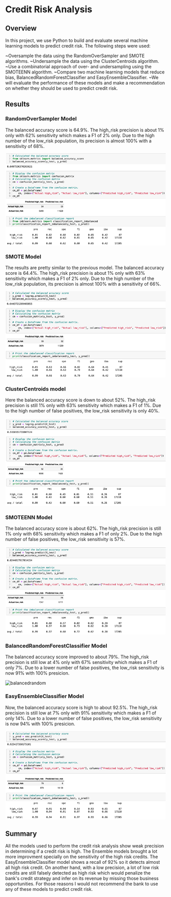 # Credit Risk Analysis

## Overview
In this project, we use Python to build and evaluate several machine learning models to predict credit risk.
The following steps were used:

~Oversample the data using the RandomOverSampler and SMOTE algorithms.
~Undersample the data using the ClusterCentroids algorithm.
~Use a combinatorial approach of over- and undersampling using the SMOTEENN algorithm.
~Compare two machine learning models that reduce bias, BalancedRandomForestClassifier and EasyEnsembleClassifier.
~We will evaluate the performance of these models and make a recommendation on whether they should be used to predict credit risk.

## Results 

### RandomOverSampler Model

The balanced accuracy score is 64.9%.
The high_risk precision is about 1% only with 62% sensitivity which makes a F1 of 2% only.
Due to the high number of the low_risk population, its precision is almost 100% with a sensitivity of 68%.


![randomoversample](randomoversample.png)


### SMOTE Model

The results are pretty similar to the previous model.
The balanced accuracy score is 64.4%.
The high_risk precision is about 1% only with 63% sensitivity which makes a F1 of 2% only.
Due to the high number of the low_risk population, its precision is almost 100% with a sensitivity of 66%.

![smote](smote.png)

### ClusterCentroids model

Here the balanced accuracy score is down to about 52%.
The high_risk precision is still 1% only with 63% sensitivity which makes a F1 of 1%.
Due to the high number of false positives, the low_risk sensitivity is only 40%.

![cluster](cluster.png)


### SMOTEENN Model

The balanced accuracy score is about 62%.
The high_risk precision is still 1% only with 68% sensitivity which makes a F1 of only 2%.
Due to the high number of false positives, the low_risk sensitivity is 57%.

![smoteenn](smoteenn.png)

### BalancedRandomForestClassifier Model

The balanced accuracy score improved to about 79%.
The high_risk precision is still low at 4% only with 67% sensitivity which makes a F1 of only 7%.
Due to a lower number of false positives, the low_risk sensitivity is now 91% with 100% presicion.

![balancedrandom](balancedrancom.png)

### EasyEnsembleClassifier Model

Now, the balanced accuracy score is high to about 92.5%.
The high_risk precision is still low at 7% only with 91% sensitivity which makes a F1 of only 14%.
Due to a lower number of false positives, the low_risk sensitivity is now 94% with 100% presicion.

![Easy](Easy.png)

## Summary

All the models used to perform the credit risk analysis show weak precision in determining if a credit risk is high.
The Ensemble models brought a lot more improvment specially on the sensitivity of the high risk credits.
The EasyEnsembleClassifier model shows a recall of 92% so it detects almost all high risk credit. On another hand, with a low precision, a lot of low risk credits are still falsely detected as high risk which would penalize the bank's credit strategy and infer on its revenue by missing those business opportunities.
For those reasons I would not recommend the bank to use any of these models to predict credit risk.
